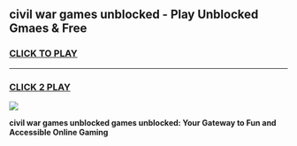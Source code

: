
## civil war games unblocked - Play Unblocked Gmaes & Free
<h3>
<a href="https://news.freeplayer.one?title=civil_war_games_unblocked&ref=23F">CLICK TO PLAY</a></h3>
<hr>

<h3>
<a href="https://news.freeplayer.one?title=civil_war_games_unblocked&ref=23F">CLICK 2 PLAY</a>
  
</h3>

<a href="https://news.freeplayer.one?title=civil_war_games_unblocked&ref=23F/"><img src="https://clearcache.store/games.png"></a>


**civil war games unblocked games unblocked: Your Gateway to Fun and Accessible Online Gaming**
